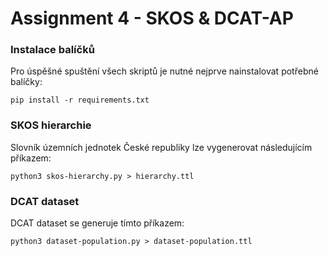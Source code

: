 # Assignment 4 - SKOS & DCAT-AP

### Instalace balíčků

Pro úspěšné spuštění všech skriptů je nutné nejprve nainstalovat potřebné balíčky:
```
pip install -r requirements.txt
```

### SKOS hierarchie

Slovník územních jednotek České republiky lze vygenerovat následujícím příkazem:
```
python3 skos-hierarchy.py > hierarchy.ttl
```

### DCAT dataset

DCAT dataset se generuje tímto příkazem:
```
python3 dataset-population.py > dataset-population.ttl
```